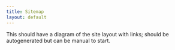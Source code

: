 ```yaml
---
title: Sitemap
layout: default
---
```



This should have a diagram of the site layout with links; should be autogenerated but can be manual to start.
